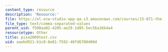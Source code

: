 ```yaml
---
content_type: resource
description: 'Resource:'
file: https://ol-ocw-studio-app-qa.s3.amazonaws.com/courses/15-071-the-analytics-edge-spring-2017/aaebd921b1c08e81759240fd6780400d_pisa2009test.csv
file_type: text/comma-separated-values
parent_uid: f590aa02-4205-ae29-1d85-5ec56a16b4a4
resourcetype: Other
title: pisa2009test.csv
uid: aaebd921-b1c0-8e81-7592-40fd6780400d
---
```

